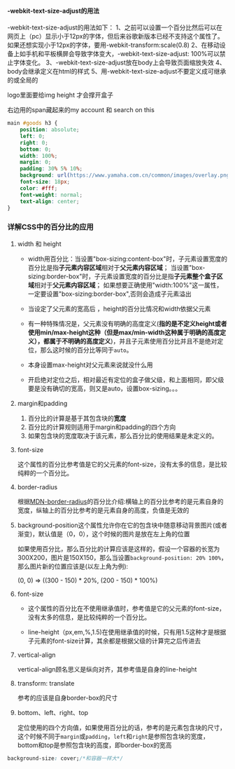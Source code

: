 #### -webkit-text-size-adjust的用法

-webkit-text-size-adjust的用法如下：
1、之前可以设置一个百分比然后可以在网页上（pc）显示小于12px的字体，但后来谷歌新版本已经不支持这个属性了。如果还想实现小于12px的字体，要用-webkit-transform:scale(0.8)
2、在移动设备上如手机和平板横屏会导致字体变大，-webkit-text-size-adjust: 100%可以禁止字体变化。
3、-webkit-text-size-adjust放在body上会导致页面缩放失效
4、body会继承定义在html的样式
5、用-webkit-text-size-adjust不要定义成可继承的或全局的

logo里面要给img height 才会撑开盒子

右边用的span藏起来的my account 和 search on this

```css
main #goods h3 {
    position: absolute;
    left: 0;
    right: 0;
    bottom: 0;
    width: 100%;
    margin: 0;
    padding: 30% 5% 10%;
    background: url(https://www.yamaha.com.cn/common/images/overlay.png);
    font-size: 18px;
    color: #fff;
    font-weight: normal;
    text-align: center;
}

```



### 详解CSS中的百分比的应用

1. width 和 height

   * width用百分比：当设置"box-sizing:content-box"时，子元素设置宽度的百分比是指**子元素内容区域**相对于**父元素内容区域**；
     当设置"box-sizing:border-box"时，子元素设置宽度的百分比是指**子元素整个盒子区域**相对于**父元素内容区域**；
     如果想要正确使用"width:100%"这一属性，一定要设置"box-sizing:border-box",否则会造成子元素溢出
   * 当设定了父元素的宽高后 ，height的百分比情况和width依据父元素

   * 有一种特殊情况是，父元素没有明确的高度定义(**指的是不定义height或者使用min/max-height这种（但是max/min-width这种属于明确的高度定义），都属于不明确的高度定义**)，并且子元素使用百分比并且不是绝对定位，那么这时候的百分比等同于`auto`。

   * 本身设置max-height对父元素来说就没什么用
   * 开启绝对定位之后，相对最近有定位的盒子做父级，和上面相同，即父级要是没有确切的宽高，则又是auto，设置box-sizing。。。

2. margin和padding

   1. 百分比的计算是基于其包含块的**宽度**
   2. 百分比的计算规则适用于margin和padding的四个方向
   3. 如果包含块的宽度取决于该元素，那么百分比的使用结果是未定义的。

3. font-size

   这个属性的百分比参考值是它的父元素的font-size，没有太多的信息，是比较纯粹的一个百分比。

4. border-radius

   根据[MDN-border-radius](https://link.zhihu.com/?target=https%3A//developer.mozilla.org/en-US/docs/Web/CSS/border-radius%3Fv%3Dexample)的百分比介绍:横轴上的百分比参考的是元素自身的宽度，纵轴上的百分比参考的是元素自身的高度，负值是无效的

5. background-position这个属性允许你在它的包含块中随意移动背景图片(或者渐变)，默认值是（0，0），这个时候的图片是放在左上角的位置

   如果使用百分比，那么百分比的计算应该是这样的，假设一个容器的长宽为300X200，图片是150X150，那么当设置`background-position: 20% 100%`，那么图片新的位置应该是(以左上角为例):

   (0, 0) => ((300 - 150) * 20%, (200 - 150) * 100%)

6. font-size

   * 这个属性的百分比在不使用继承值时，参考值是它的父元素的font-size，没有太多的信息，是比较纯粹的一个百分比。

   * line-height（px,em,%,1.5)在使用继承值的时候，只有用1.5这种才是根据子元素的font-size计算，其余都是根据父级的计算完之后传进去

7. vertical-align

   vertical-align顾名思义是纵向对齐，其参考值是自身的line-height

8. transform: translate

   参考的应该是自身border-box的尺寸

9. bottom、left、right、top

   定位使用的四个方向值，如果使用百分比的话，参考的是元素包含块的尺寸，这个时候不同于`margin`或`padding`，`left`和`right`是参照包含块的宽度，bottom和top是参照包含块的高度，即border-box的宽高



```css
background-size: cover;/*和容器一样大*/
```

